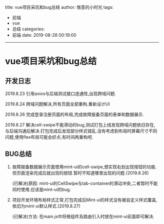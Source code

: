 title: vue项目采坑和bug总结
author: 惬意的小时光
tags:
  - 前端
  - vue
  - 总结
categories:
  - 前端
date: 2019-08-28 00:19:00
---
# vue项目采坑和bug总结

## 开发日志

2019.8.23 引用axios与后端测试接口连通性,出现跨域问题.

2019.8.24 跨域问题解决,所有页面全部重构.重新设计UI

2019.8.26 完成登录注册页面的布局,完成故障报备页面的表单和数据展示.

2019.8.27 解决cell-swipe不能滑动的bug,测试打包上线发现跨域问题依旧存在,与后端沟通后解决.打包完成后发现部分样式错乱.没有考虑到布局时屏幕尺寸不同问题,使用flex布局可能会好点,有时间再重构吧.

## BUG总结
1. 故障报备数据展示页面使用mint-ui的cell-swipe,想实现右划出现按钮的功能.但页面渲染完成后就出现的按钮.暂时不知道哪里出现的问题.(2019.8.26)
	
	(已解决)原因: mint-ui的CellSwipe与tab-container的滑动冲突,二者暂时不能同时使用.应该是mint-ui的bug.
    
	
2. 项目开发环境布局样式正常,打包完成后Mint-ui的样式没有被自定义样式覆盖,依旧为mint-ui默认样式.(2019.8.27)

	(已解决)方法: 在main.js中将根组件及路由引入时放在mint-ui前面即可解决.